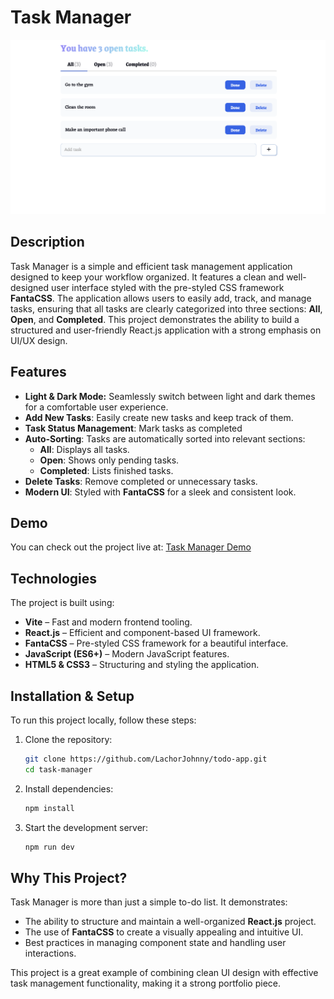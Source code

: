 # Task Manager

![Screenshot of Task Manager](public/images/screenshot.png)

## Description

Task Manager is a simple and efficient task management application designed to keep your workflow organized. It features a clean and well-designed user interface styled with the pre-styled CSS framework **FantaCSS**. The application allows users to easily add, track, and manage tasks, ensuring that all tasks are clearly categorized into three sections: **All**, **Open**, and **Completed**. This project demonstrates the ability to build a structured and user-friendly React.js application with a strong emphasis on UI/UX design.

## Features

- **Light & Dark Mode:** Seamlessly switch between light and dark themes for a comfortable user experience.
- **Add New Tasks**: Easily create new tasks and keep track of them.
- **Task Status Management**: Mark tasks as completed
- **Auto-Sorting**: Tasks are automatically sorted into relevant sections:
  - **All**: Displays all tasks.
  - **Open**: Shows only pending tasks.
  - **Completed**: Lists finished tasks.
- **Delete Tasks**: Remove completed or unnecessary tasks.
- **Modern UI**: Styled with **FantaCSS** for a sleek and consistent look.

## Demo

You can check out the project live at: [Task Manager Demo](https://todo-app-johnny.vercel.app)

## Technologies

The project is built using:

- **Vite** – Fast and modern frontend tooling.
- **React.js** – Efficient and component-based UI framework.
- **FantaCSS** – Pre-styled CSS framework for a beautiful interface.
- **JavaScript (ES6+)** – Modern JavaScript features.
- **HTML5 & CSS3** – Structuring and styling the application.

## Installation & Setup

To run this project locally, follow these steps:

1. Clone the repository:
   ```bash
   git clone https://github.com/LachorJohnny/todo-app.git
   cd task-manager
   ```
2. Install dependencies:
   ```bash
   npm install
   ```
3. Start the development server:
   ```bash
   npm run dev
   ```

## Why This Project?

Task Manager is more than just a simple to-do list. It demonstrates:
- The ability to structure and maintain a well-organized **React.js** project.
- The use of **FantaCSS** to create a visually appealing and intuitive UI.
- Best practices in managing component state and handling user interactions.

This project is a great example of combining clean UI design with effective task management functionality, making it a strong portfolio piece.
